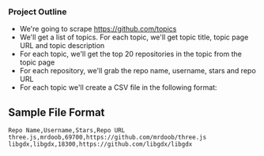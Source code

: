 ### Project Outline
- We're going to scrape https://github.com/topics
- We'll get a list of topics. For each topic, we'll get topic title, topic page URL and topic description
- For each topic, we'll get the top 20 repositories in the topic from the topic page
- For each repository, we'll grab the repo name, username, stars and repo URL
- For each topic we'll create a CSV file in the following format:
## Sample File Format
```
Repo Name,Username,Stars,Repo URL
three.js,mrdoob,69700,https://github.com/mrdoob/three.js
libgdx,libgdx,18300,https://github.com/libgdx/libgdx
```
